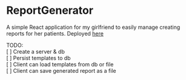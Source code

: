 # ReportGenerator
A simple React application for my girlfriend to easily manage creating reports for her patients.
Deployed [here](https://zvanuum.github.io/reportGenerator)

TODO:  
[ ] Create a server & db  
[ ] Persist templates to db  
[ ] Client can load templates from db or file  
[ ] Client can save generated report as a file  
